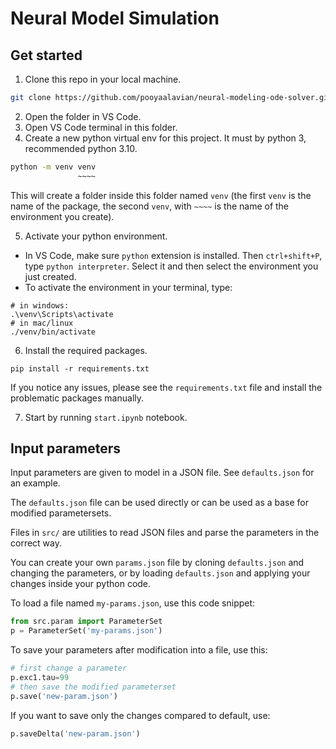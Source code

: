 # Neural Model Simulation 

## Get started
1. Clone this repo in your local machine.
```bash
git clone https://github.com/pooyaalavian/neural-modeling-ode-solver.git
```
2. Open the folder in VS Code.
3. Open VS Code terminal in this folder.
4. Create a new python virtual env for this project. It must by python 3, recommended python 3.10.
```bash
python -m venv venv
               ~~~~
``` 
This will create a folder inside this folder named `venv` (the first `venv` is the name of the package, the second `venv`, with `~~~~` is the name of the environment you create).

5. Activate your python environment.
  - In VS Code, make sure `python` extension is installed. 
  Then `ctrl+shift+P`, type `python interpreter`. Select it and then select the environment you just created.
  - To activate the environment in your terminal, type:
  ```
  # in windows:
  .\venv\Scripts\activate
  # in mac/linux
  ./venv/bin/activate
  ```

6. Install the required packages.
```
pip install -r requirements.txt
```
If you notice any issues, please see the `requirements.txt` file and install the problematic packages manually.

7. Start by running `start.ipynb` notebook.

## Input parameters
Input parameters are given to model in a JSON file.
See `defaults.json` for an example. 

The `defaults.json` file can be used directly or can be used as a base for modified parametersets.

Files in `src/` are utilities to read JSON files and parse the parameters in the correct way. 

You can create your own `params.json` file by cloning `defaults.json` and changing the parameters, or by loading `defaults.json` and applying your changes inside your python code.

To load a file named `my-params.json`, use this code snippet:
```py
from src.param import ParameterSet
p = ParameterSet('my-params.json')
```

To save your parameters after modification into a file, use this:
```py
# first change a parameter
p.exc1.tau=99
# then save the modified parameterset
p.save('new-param.json')
```

If you want to save only the changes compared to default, use:
```py
p.saveDelta('new-param.json')
```